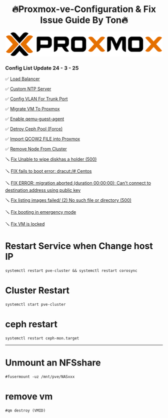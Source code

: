 <h1 align="center">🔥Proxmox-ve-Configuration & Fix Issue Guide By Ton🔥</h1>

<img src= proxmox.png/>

### Config List Update 24 - 3 - 25

✅ [Load Balancer](loadbalance.md)

✅ [Custom NTP Server](Custom%20NTP%20Servers.md)

✅ [Config VLAN For Trunk Port](Config%20VLAN.md)

✅ [Migrate VM To Proxmox](Migrate%20VM%20to%20Proxmox.md)

✅ [Enable qemu-guest-agent](Enable%20qemu-guest-agent.md)

✅ [Detroy Ceph Pool (Force)](Detroy%20Ceph%20Pool%20(Force).md)

✅ [Import QCOW2 FILE into Proxmox](Import%20QCOW2%20FILE%20into%20Proxmox.md)

✅ [Remove Node From Cluster](Removing%20the%20Node.md)

🪛 [Fix Unable to wipe diskhas a holder (500)](Fix%20Unable%20to%20wipe%20diskhas%20a%20holder%20(500).md)

🪛 [FIX fails to boot error: dracut:/# Centos](Fix%20fails%20to%20boot%20error%3A%20dracut%3A%20Centos.md)

🪛 [FIX ERROR: migration aborted (duration 00:00:00): Can't connect to destination address using public key](Can't%20connect%20to%20destination%20address%20using%20public%20key.md)

🪛 [Fix listing images failed/ (2) No such file or directory (500)](Fix%20listing%20images%20failed.md)

🪛 [Fix booting in emergency mode](Fix%20booting%20in%20emergency%20mode.md)

🪛 [Fix VM is locked ](Fix%20VM%20has%20locked.md)


# Restart Service when Change host IP
```
systemctl restart pve-cluster && systemctl restart corosync
```
# Cluster Restart
```
systemctl start pve-cluster
```
# ceph restart 
```
systemctl restart ceph-mon.target
```
---------------------------------------------
# Unmount an  NFSshare
```
#fusermount -uz /mnt/pve/NASxxx
```

# remove vm
```
#qm destroy (VMID)
```






